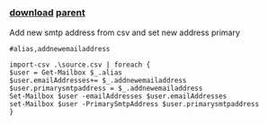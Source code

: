 ﻿---
pid:            1713
parent:         1712
children:       
poster:         Ermias
title:          
date:           2010-03-20 21:13:46
description:    Add new smtp address from csv and set new address primary
format:         posh
---

# 

### [download](1713.ps1) [parent](1712.md) 

Add new smtp address from csv and set new address primary

```posh
#alias,addnewemailaddress

import-csv .\source.csv | foreach {
$user = Get-Mailbox $_.alias
$user.emailAddresses+= $_.addnewemailaddress
$user.primarysmtpaddress = $_.addnewemailaddress
Set-Mailbox $user -emailAddresses $user.emailAddresses
set-Mailbox $user -PrimarySmtpAddress $user.primarysmtpaddress
}
```
